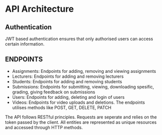 # API Architecture

## Authentication
JWT based authentication ensures that only authorised users can access certain information.

## ENDPOINTS
- Assignments: Endpoints for adding, removing and viewing assignments
- Lecturers: Endpoints for adding and removing lecturers
- Students: Endpoints for adding and removing students
- Submissions: Endpoints for submitting, viewing, downloading spesific, grading, giving feedback on submissions
- Users: Endpoints for adding, deleting and login of users
- Videos: Endpoints for video uploads and deletions.
The endpoints utilises methods like POST, GET, DELETE, PATCH

The API follows RESTful principles. Requests are seperate and relies on the token passed by the client. All entities are represented as unique resources and accessed through HTTP methods.
